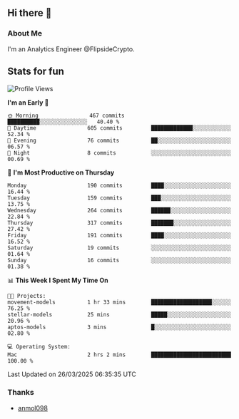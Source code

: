 ## Hi there 👋

### About Me

I'm an Analytics Engineer @FlipsideCrypto.
  
## Stats for fun


<!--START_SECTION:waka-->
![Profile Views](http://img.shields.io/badge/Profile%20Views-1-blue)

**I'm an Early 🐤** 

```text
🌞 Morning                467 commits         ██████████░░░░░░░░░░░░░░░   40.40 % 
🌆 Daytime                605 commits         █████████████░░░░░░░░░░░░   52.34 % 
🌃 Evening                76 commits          ██░░░░░░░░░░░░░░░░░░░░░░░   06.57 % 
🌙 Night                  8 commits           ░░░░░░░░░░░░░░░░░░░░░░░░░   00.69 % 
```
📅 **I'm Most Productive on Thursday** 

```text
Monday                   190 commits         ████░░░░░░░░░░░░░░░░░░░░░   16.44 % 
Tuesday                  159 commits         ███░░░░░░░░░░░░░░░░░░░░░░   13.75 % 
Wednesday                264 commits         ██████░░░░░░░░░░░░░░░░░░░   22.84 % 
Thursday                 317 commits         ███████░░░░░░░░░░░░░░░░░░   27.42 % 
Friday                   191 commits         ████░░░░░░░░░░░░░░░░░░░░░   16.52 % 
Saturday                 19 commits          ░░░░░░░░░░░░░░░░░░░░░░░░░   01.64 % 
Sunday                   16 commits          ░░░░░░░░░░░░░░░░░░░░░░░░░   01.38 % 
```


📊 **This Week I Spent My Time On** 

```text
🐱‍💻 Projects: 
movement-models          1 hr 33 mins        ███████████████████░░░░░░   76.25 % 
stellar-models           25 mins             █████░░░░░░░░░░░░░░░░░░░░   20.96 % 
aptos-models             3 mins              █░░░░░░░░░░░░░░░░░░░░░░░░   02.80 % 

💻 Operating System: 
Mac                      2 hrs 2 mins        █████████████████████████   100.00 % 
```


 Last Updated on 26/03/2025 06:35:35 UTC
<!--END_SECTION:waka-->

### Thanks
 - [anmol098](https://github.com/anmol098/waka-readme-stats/)
  
